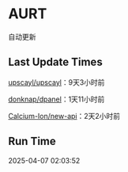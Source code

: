 # AURT

自动更新


## Last Update Times

[upscayl/upscayl](https://github.com/upscayl/upscayl)：9天3小时前

[donknap/dpanel](https://github.com/donknap/dpanel)：1天11小时前

[Calcium-Ion/new-api](https://github.com/Calcium-Ion/new-api)：2天2小时前


## Run Time
2025-04-07 02:03:52
